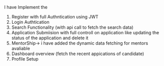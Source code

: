 I have Implement the 
1) Register with full Authntication using JWT
2) Login Authtication
3) Search Functionality (with api call to fetch the search data)
4) Application Submiision with full controll on application like updating the status of the application and delete it
5) MentorShip-> i have added the dynamic data fetching for mentors avaliable
6) Dashboard overview (fetch the recent appications of candidate)
7) Profile Setup

